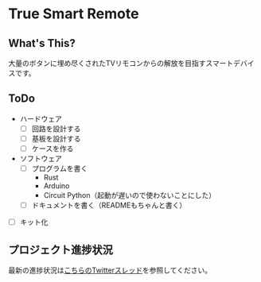 # True Smart Remote

## What's This?
大量のボタンに埋め尽くされたTVリモコンからの解放を目指すスマートデバイスです。

## ToDo
- ハードウェア
    - [ ] 回路を設計する
    - [ ] 基板を設計する
    - [ ] ケースを作る
- ソフトウェア
    - [ ] プログラムを書く
        - Rust
        - Arduino
        - Circuit Python（起動が遅いので使わないことにした）
    - [ ] ドキュメントを書く（READMEもちゃんと書く）
- [ ] キット化

## プロジェクト進捗状況
最新の進捗状況は[こちらのTwitterスレッド](https://twitter.com/aaa_tu/status/1522934147097841664?s=20&t=mgQVpbaO2x_IwUvTjbvjew)を参照してください。

